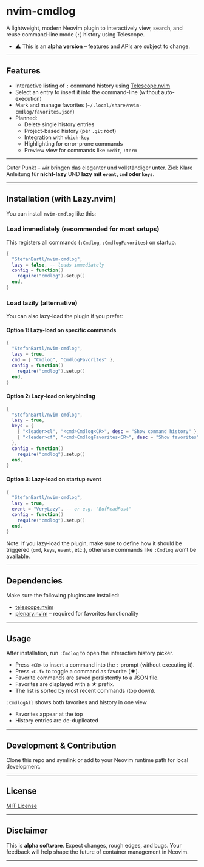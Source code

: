 # nvim-cmdlog

A lightweight, modern Neovim plugin to interactively view, search, and reuse command-line mode (`:`) history using Telescope.

- ⚠️ This is an **alpha version** – features and APIs are subject to change.

---

## Features

- Interactive listing of `:` command history using [Telescope.nvim](https://github.com/nvim-telescope/telescope.nvim)
- Select an entry to insert it into the command-line (without auto-execution)
- Mark and manage favorites (`~/.local/share/nvim-cmdlog/favorites.json`)
- Planned:
  - Delete single history entries
  - Project-based history (per `.git` root)
  - Integration with `which-key`
  - Highlighting for error-prone commands
  - Preview view for commands like `:edit`, `:term`

---

Guter Punkt – wir bringen das eleganter und vollständiger unter.
Ziel: Klare Anleitung für **nicht-lazy** UND **lazy mit `event`, `cmd` oder `keys`**.

---

## Installation (with Lazy.nvim)

You can install `nvim-cmdlog` like this:

### Load immediately (recommended for most setups)

This registers all commands (`:Cmdlog`, `:CmdlogFavorites`) on startup.

```lua
{
  "StefanBartl/nvim-cmdlog",
  lazy = false, -- loads immediately
  config = function()
    require("cmdlog").setup()
  end,
}
```

### Load lazily (alternative)

You can also lazy-load the plugin if you prefer:

#### Option 1: Lazy-load on specific commands

```lua
{
  "StefanBartl/nvim-cmdlog",
  lazy = true,
  cmd = { "Cmdlog", "CmdlogFavorites" },
  config = function()
    require("cmdlog").setup()
  end,
}
```

#### Option 2: Lazy-load on keybinding

```lua
{
  "StefanBartl/nvim-cmdlog",
  lazy = true,
  keys = {
    { "<leader>cl", "<cmd>Cmdlog<CR>", desc = "Show command history" },
    { "<leader>cf", "<cmd>CmdlogFavorites<CR>", desc = "Show favorites" },
  },
  config = function()
    require("cmdlog").setup()
  end,
}
```

#### Option 3: Lazy-load on startup event

```lua
{
  "StefanBartl/nvim-cmdlog",
  lazy = true,
  event = "VeryLazy", -- or e.g. "BufReadPost"
  config = function()
    require("cmdlog").setup()
  end,
}
```

Note: If you lazy-load the plugin, make sure to define how it should be triggered (`cmd`, `keys`, `event`, etc.), otherwise commands like `:Cmdlog` won’t be available.

---

## Dependencies

Make sure the following plugins are installed:

- [telescope.nvim](https://github.com/nvim-telescope/telescope.nvim)
- [plenary.nvim](https://github.com/nvim-lua/plenary.nvim) – required for favorites functionality

---

## Usage

After installation, run `:Cmdlog` to open the interactive history picker.

- Press `<CR>` to insert a command into the `:` prompt (without executing it).
- Press `<C-f>` to toggle a command as favorite (★).
- Favorite commands are saved persistently to a JSON file.
- Favorites are displayed with a ★ prefix.
- The list is sorted by most recent commands (top down).

`:CmdlogAll` shows both favorites and history in one view
  - Favorites appear at the top
  - History entries are de-duplicated

---

## Development & Contribution

Clone this repo and symlink or add to your Neovim runtime path for local development.

---

## License

[MIT License](./LICENSE)

---

## Disclaimer

This is **alpha software**. Expect changes, rough edges, and bugs.
Your feedback will help shape the future of container management in Neovim.

---

